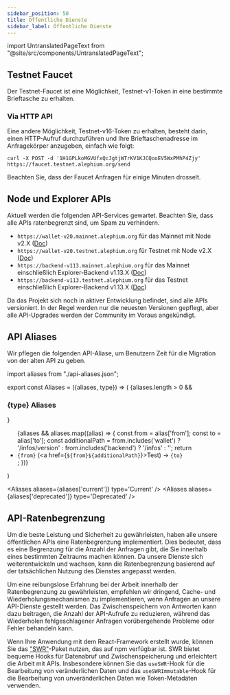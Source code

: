 ```yaml
---
sidebar_position: 50
title: Öffentliche Dienste
sidebar_label: Öffentliche Dienste
---
```


import UntranslatedPageText from "@site/src/components/UntranslatedPageText";

<UntranslatedPageText />

## Testnet Faucet

Der Testnet-Faucet ist eine Möglichkeit, Testnet-v1-Token in eine bestimmte Brieftasche zu erhalten.

### Via HTTP API

Eine andere Möglichkeit, Testnet-v16-Token zu erhalten, besteht darin, einen HTTP-Aufruf durchzuführen und Ihre Brieftaschenadresse im Anfragekörper anzugeben, einfach wie folgt:

```
curl -X POST -d '1H1GPLkoMGVUfxQcJgtjWTrKV1KJCQooEV5WxPMhP4Zjy' https://faucet.testnet.alephium.org/send
```

Beachten Sie, dass der Faucet Anfragen für einige Minuten drosselt.

## Node und Explorer APIs

Aktuell werden die folgenden API-Services gewartet. Beachten Sie, dass alle APIs ratenbegrenzt sind, um Spam zu verhindern.
* `https://wallet-v20.mainnet.alephium.org` für das Mainnet mit Node v2.X ([Doc](https://wallet-v20.mainnet.alephium.org/docs))
* `https://wallet-v20.testnet.alephium.org` für Testnet mit Node v2.X ([Doc](https://wallet-v20.testnet.alephium.org/docs))
* `https://backend-v113.mainnet.alephium.org` für das Mainnet einschließlich Explorer-Backend v1.13.X ([Doc](https://backend-v113.mainnet.alephium.org/docs))
* `https://backend-v113.testnet.alephium.org` für das Testnet einschließlich Explorer-Backend v1.13.X ([Doc](https://backend-v113.testnet.alephium.org/docs))

Da das Projekt sich noch in aktiver Entwicklung befindet, sind alle APIs versioniert. In der Regel werden nur die neuesten Versionen gepflegt, aber alle API-Upgrades werden der Community im Voraus angekündigt.

## API Aliases

Wir pflegen die folgenden API-Aliase, um Benutzern Zeit für die Migration von der alten API zu geben.

import aliases from "./api-aliases.json";

export const Aliases = ({aliases, type}) => (
    <Box>
        {aliases.length > 0 && <h3>{type} Aliases</h3>}
        <ul>{aliases && aliases.map((alias) => {
            const from = alias['from'];
            const to = alias['to'];
            const additionalPath = from.includes('wallet') ? '/infos/version' : from.includes('backend') ? '/infos' : '';
            return <li key={from}><code>{from}</code> (<a href={`${from}${additionalPath}`}>Test</a>) -> <code>{to}</code></li>;
        })}</ul>
    </Box>
)

<Aliases aliases={aliases['current']} type='Current' />
<Aliases aliases={aliases['deprecated']} type='Deprecated' />

## API-Ratenbegrenzung

Um die beste Leistung und Sicherheit zu gewährleisten, haben alle unsere öffentlichen APIs eine Ratenbegrenzung implementiert. Dies bedeutet, dass es eine Begrenzung für die Anzahl der Anfragen gibt, die Sie innerhalb eines bestimmten Zeitraums machen können. Da unsere Dienste sich weiterentwickeln und wachsen, kann die Ratenbegrenzung basierend auf der tatsächlichen Nutzung des Dienstes angepasst werden.

Um eine reibungslose Erfahrung bei der Arbeit innerhalb der Ratenbegrenzung zu gewährleisten, empfehlen wir dringend, Cache- und Wiederholungsmechanismen zu implementieren, wenn Anfragen an unsere API-Dienste gestellt werden. Das Zwischenspeichern von Antworten kann dazu beitragen, die Anzahl der API-Aufrufe zu reduzieren, während das Wiederholen fehlgeschlagener Anfragen vorübergehende Probleme oder Fehler behandeln kann.

Wenn Ihre Anwendung mit dem React-Framework erstellt wurde, können Sie das ["SWR"](https://www.npmjs.com/package/swr)-Paket nutzen, das auf npm verfügbar ist. SWR bietet bequeme Hooks für Datenabruf und Zwischenspeicherung und erleichtert die Arbeit mit APIs. Insbesondere können Sie das `useSWR`-Hook für die Bearbeitung von veränderlichen Daten und das `useSWRImmutable`-Hook für die Bearbeitung von unveränderlichen Daten wie Token-Metadaten verwenden.
